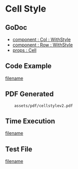 # Cell Style

## GoDoc
* [component : Col : WithStyle](https://pkg.go.dev/github.com/huabtc/maroto/v2/pkg/components/col#Col.WithStyle)
* [component : Row : WithStyle](https://pkg.go.dev/github.com/huabtc/maroto/v2/pkg/components/row#Row.WithStyle)
* [props : Cell](https://pkg.go.dev/github.com/huabtc/maroto/v2/pkg/props#Cell)

## Code Example
[filename](../../assets/examples/cellstyle/v2/main.go ':include :type=code')

## PDF Generated
```pdf
	assets/pdf/cellstylev2.pdf
```

## Time Execution
[filename](../../assets/text/cellstylev2.txt  ':include :type=code')

## Test File
[filename](https://raw.githubusercontent.com/johnfercher/maroto/master/test/maroto/examples/cellstyle.json  ':include :type=code')